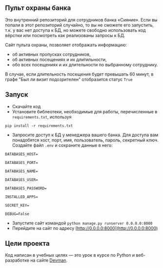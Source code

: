 ## Пульт охраны банка

Это внутренний репозиторий для сотрудников банка «Сияние». Если вы попали в этот репозиторий случайно, то вы не сможете его запустить, т.к. у вас нет доступа к БД, но можете свободно использовать код вёрстки или посмотреть как реализованы запросы к БД.

Сайт пульта охраны, позволяет отображать информацию:
- об активных пропусках сотрудников, 
- об активных посещениях и их длитильности, 
- обо всех посещениях и их длительности по выбранному сотруднику.

В случае, если длительность посещения будет превышать 60 минут, в графе "Был ли визит подозрителен" отобразится статус `True`

## Запуск

- Скачайте код
- Установите библеотеки, необходимые для работы, перечисленные в `requirements.txt`, используя 

`pip install -r requirements.txt`
- Запросите доступ к БД у менеджера вашего банка. Для доступа вам понадобятся хост, порт, имя, пользователь, пароль, секретный ключ. Создайте файл `.env` и сохраните данные в него:

```
DATABASES_HOST=

DATABASES_PORT=

DATABASES_NAME=

DATABASES_USER=

DATABASES_PASSWORD=

INSTALLED_APPS=

SECRET_KEY=

DEBUG=False

```

- Запустите сайт командой `python manage.py runserver 0.0.0.0:8000`
- Перейдите на сайт по адресу [http://0.0.0.0:8000](http://0.0.0.0:8000)

## Цели проекта

Код написан в учебных целях — это урок в курсе по Python и веб-разработке на сайте [Devman](https://dvmn.org).
